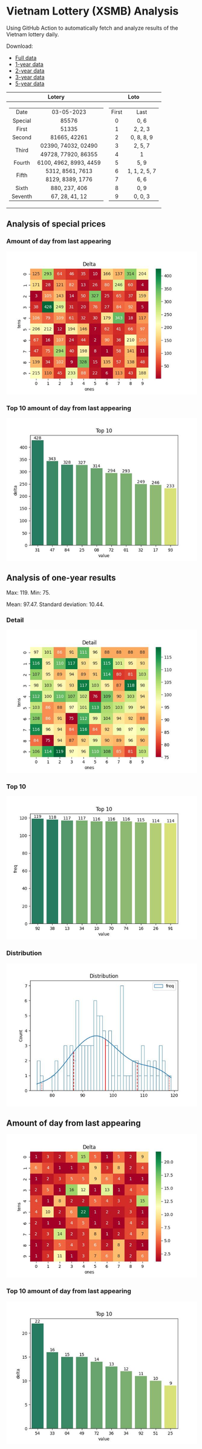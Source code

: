 # Vietnam Lottery (XSMB) Analysis

Using GitHub Action to automatically fetch and analyze results of the Vietnam lottery daily.

Download:

* [Full data](https://raw.githubusercontent.com/khiemdoan/vietnam-lottery-xsmb-analysis/main/results/xsmb.csv)
* [1-year data](https://raw.githubusercontent.com/khiemdoan/vietnam-lottery-xsmb-analysis/main/results/xsmb_1_year.csv)
* [2-year data](https://raw.githubusercontent.com/khiemdoan/vietnam-lottery-xsmb-analysis/main/results/xsmb_2_year.csv)
* [3-year data](https://raw.githubusercontent.com/khiemdoan/vietnam-lottery-xsmb-analysis/main/results/xsmb_3_year.csv)
* [5-year data](https://raw.githubusercontent.com/khiemdoan/vietnam-lottery-xsmb-analysis/main/results/xsmb_5_year.csv)

| Lotery      | Loto |
| :-----------: | :-----------: |
| <table><tr><td>Date</td><td>03-05-2023</td></tr><tr><td>Special</td><td>85576</td></tr><tr><td>First</td><td>51335</td></tr><tr><td>Second</td><td>81665, 42261</td></tr><tr><td rowspan="2">Third</td><td>02390, 74032, 02490</td></tr><tr><td>49728, 77920, 86355</td></tr><tr><td>Fourth</td><td>6100, 4962, 8993, 4459</td></tr><tr><td rowspan="2">Fifth</td><td>5312, 8561, 7613</td></tr><tr><td>8129, 8389, 1776</td></tr><tr><td>Sixth</td><td>880, 237, 406</td></tr><tr><td>Seventh</td><td>67, 28, 41, 12</td></tr></table> | <table><tr><td>First</td><td>Last</td></tr><tr><td>0</td><td>0, 6</td></tr><tr><td>1</td><td>2, 2, 3</td></tr><tr><td>2</td><td>0, 8, 8, 9</td></tr><tr><td>3</td><td>2, 5, 7</td></tr><tr><td>4</td><td>1</td></tr><tr><td>5</td><td>5, 9</td></tr><tr><td>6</td><td>1, 1, 2, 5, 7</td></tr><tr><td>7</td><td>6, 6</td></tr><tr><td>8</td><td>0, 9</td></tr><tr><td>9</td><td>0, 0, 3</td></tr></table> |


<h2>Analysis of special prices</h2>

<h3>Amount of day from last appearing</h3>

![Delta](images/special_delta.jpg)

<h3>Top 10 amount of day from last appearing</h3>

![Delta top 10](images/special_delta_top_10.jpg)

<h2>Analysis of one-year results</h2>

Max: 119. Min: 75.

Mean: 97.47. Standard deviation: 10.44.

<h3>Detail</h3>

![Detail](images/heatmap.jpg)

<h3>Top 10</h3>

![Top 10](images/top-10.jpg)

<h3>Distribution</h3>

![Distribution](images/distribution.jpg)

<h2>Amount of day from last appearing</h2>

![Delta](images/delta.jpg)

<h3>Top 10 amount of day from last appearing</h3>

![Delta top 10](images/delta_top_10.jpg)